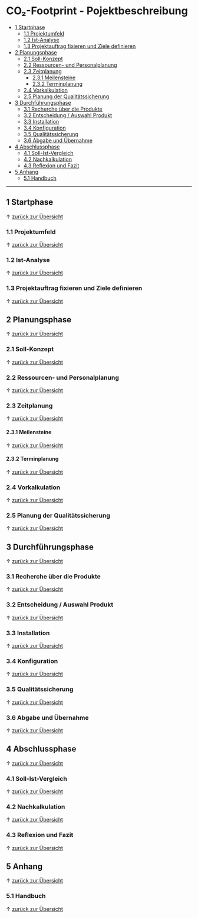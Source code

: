 # CO₂-Footprint - Pojektbeschreibung

-   [1 Startphase](#1)
    -   [1.1 Projektumfeld](#11)
    -   [1.2 Ist-Analyse](#12)
    -   [1.3 Projektauftrag fixieren und Ziele definieren](#13)
-   [2 Planungsphase](#2)
    -   [2.1 Soll-Konzept](#21)
    -   [2.2 Ressourcen- und Personalplanung](#22)
    -   [2.3 Zeitplanung](#23)
        -   [2.3.1 Meilensteine](#231)
        -   [2.3.2 Terminplanung](#232)
    -   [2.4 Vorkalkulation](#24)
    -   [2.5 Planung der Qualitätssicherung](#25)
-   [3 Durchführungsphase](#3)
    -   [3.1 Recherche über die Produkte](#31)
    -   [3.2 Entscheidung / Auswahl Produkt](#32)
    -   [3.3 Installation](#33)
    -   [3.4 Konfiguration](#34)
    -   [3.5 Qualitätssicherung](#35)
    -   [3.6 Abgabe und Übernahme](#36)
-   [4 Abschlussphase](#4)
    -   [4.1 Soll-Ist-Vergleich](#41)
    -   [4.2 Nachkalkulation](#42)
    -   [4.3 Reflexion und Fazit](#43)
-   [5 Anhang](#5)
    -   [5.1 Handbuch](#51)

---

<a name="1"></a>

## 1 Startphase

&uarr; [zurück zur Übersicht](#top)
<a name="11"></a>

### 1.1 Projektumfeld

&uarr; [zurück zur Übersicht](#top)
<a name="12"></a>

### 1.2 Ist-Analyse

&uarr; [zurück zur Übersicht](#top)
<a name="13"></a>

### 1.3 Projektauftrag fixieren und Ziele definieren

&uarr; [zurück zur Übersicht](#top)
<a name="2"></a>

## 2 Planungsphase

&uarr; [zurück zur Übersicht](#top)
<a name="21"></a>

### 2.1 Soll-Konzept

&uarr; [zurück zur Übersicht](#top)
<a name="22"></a>

### 2.2 Ressourcen- und Personalplanung

&uarr; [zurück zur Übersicht](#top)
<a name="23"></a>

### 2.3 Zeitplanung

&uarr; [zurück zur Übersicht](#top)
<a name="231"></a>

#### 2.3.1 Meilensteine

&uarr; [zurück zur Übersicht](#top)
<a name="232"></a>

#### 2.3.2 Terminplanung

&uarr; [zurück zur Übersicht](#top)
<a name="24"></a>

### 2.4 Vorkalkulation

&uarr; [zurück zur Übersicht](#top)

<a name="25"></a>

### 2.5 Planung der Qualitätssicherung

&uarr; [zurück zur Übersicht](#top)

<a name="3"></a>

## 3 Durchführungsphase

&uarr; [zurück zur Übersicht](#top)

<a name="31"></a>

### 3.1 Recherche über die Produkte

&uarr; [zurück zur Übersicht](#top)

<a name="32"></a>

### 3.2 Entscheidung / Auswahl Produkt

&uarr; [zurück zur Übersicht](#top)

<a name="33"></a>

### 3.3 Installation

&uarr; [zurück zur Übersicht](#top)

<a name="34"></a>

### 3.4 Konfiguration

&uarr; [zurück zur Übersicht](#top)

<a name="35"></a>

### 3.5 Qualitätssicherung

&uarr; [zurück zur Übersicht](#top)

<a name="36"></a>

### 3.6 Abgabe und Übernahme

&uarr; [zurück zur Übersicht](#top)

<a name="4"></a>

## 4 Abschlussphase

&uarr; [zurück zur Übersicht](#top)

<a name="41"></a>

### 4.1 Soll-Ist-Vergleich

&uarr; [zurück zur Übersicht](#top)

<a name="42"></a>

### 4.2 Nachkalkulation

&uarr; [zurück zur Übersicht](#top)

<a name="43"></a>

### 4.3 Reflexion und Fazit

&uarr; [zurück zur Übersicht](#top)

<a name="5"></a>

## 5 Anhang

&uarr; [zurück zur Übersicht](#top)

<a name="51"></a>

### 5.1 Handbuch

&uarr; [zurück zur Übersicht](#top)
